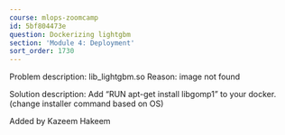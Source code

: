 ```yaml
---
course: mlops-zoomcamp
id: 5bf804473e
question: Dockerizing lightgbm
section: 'Module 4: Deployment'
sort_order: 1730
---
```


Problem description: lib_lightgbm.so Reason: image not found

Solution description: Add “RUN apt-get install libgomp1” to your docker. (change installer command based on OS)

Added by Kazeem Hakeem

